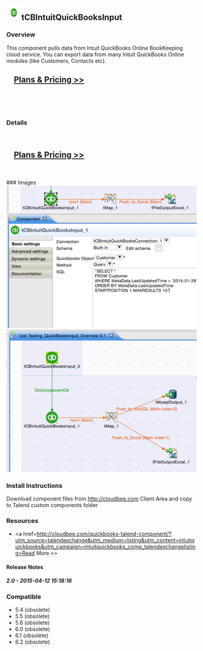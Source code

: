## <img src='./logo.jpg' width='40' height='40'>tCBIntuitQuickBooksInput

### Overview
This component pulls data from Intuit QuickBooks Online BookKeeping cloud service.
You can export data from many Intuit QuickBooks Online modules (like Customers, Contacts etc).
</br>
<h2>&nbsp;&nbsp;&nbsp;&nbsp;<a href="http://cloudbee.com/quickbooks-talend-component/?utm_source=talendexchange&utm_medium=listing&utm_content=intuitquickbooks&utm_campaign=intuitquickbooks_comp_talendexchangelisting"><strong>Plans & Pricing >></strong></a></h2>
</br>
</br>
</br>

### Details
</br>
<h2>&nbsp;&nbsp;&nbsp;&nbsp;<a href="http://cloudbee.com/quickbooks-talend-component/?utm_source=talendexchange&utm_medium=listing&utm_content=intuitquickbooks&utm_campaign=intuitquickbooks_comp_talendexchangelisting"><strong>Plans & Pricing >></strong></a></h2>
</br>
</br>
### Images
<a href='./screenshots/v_2.0__2.jpg'><img src='./screenshots/v_2.0__2.jpg' ></a>
<a href='./screenshots/v_2.0__1.jpg'><img src='./screenshots/v_2.0__1.jpg' ></a>


### Install Instructions
Download component files from http://cloudbee.com Client Area and copy to Talend custom components folder
### Resources
 * <a href=http://cloudbee.com/quickbooks-talend-component/?utm_source=talendexchange&utm_medium=listing&utm_content=intuitquickbooks&utm_campaign=intuitquickbooks_comp_talendexchangelisting>Read More >></a>

#### Release Notes

##### 2.0 - 2015-04-12 15:18:16

### Compatible
 -  5.4 (obsolete)
 -   5.5 (obsolete)
 -   5.6 (obsolete)
 -   6.0 (obsolete)
 -   6.1 (obsolete)
 -   6.2 (obsolete)